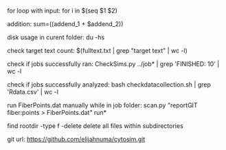 for loop with input:
for i in $(seq $1 $2)

addition:
sum=$(($addend_1 + $addend_2))

disk usage in curent folder:
du -hs

check target text count:
$(fulltext.txt | grep "target text" | wc -l)

check if jobs successfully ran:
CheckSims.py ../job* | grep 'FINISHED:  10' | wc -l

check if jobs successfully analyzed:
bash checkdatacollection.sh | grep 'Rdata.csv' | wc -l

run FiberPoints.dat manually while in job folder:
scan.py "reportGIT fiber:points > FiberPoints.dat" run* 

find rootdir -type f -delete
delete all files within subdirectories

git url:
https://github.com/elijahnuma/cytosim.git

